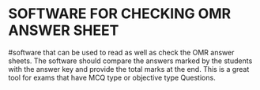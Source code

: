 # SOFTWARE FOR CHECKING OMR ANSWER SHEET
#software that can be used to read as well as check the OMR answer sheets. The software should compare the answers marked by the students with the answer key and provide the total marks at the end. This is a great tool for exams that have MCQ type or objective type Questions.
